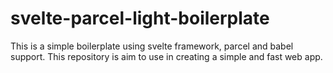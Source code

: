 # svelte-parcel-light-boilerplate
This is a simple boilerplate using svelte framework, parcel and babel support. This repository is aim to use in creating a simple and fast web app.
